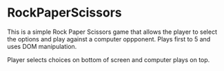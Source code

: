 # RockPaperScissors
This is a simple Rock Paper Scissors game that allows the player to select the options and play against a computer oppponent. Plays first to 5 and uses DOM manipulation.

Player selects choices on bottom of screen and computer plays on top.
